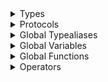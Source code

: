 <details>
<summary>Types</summary>

  - [ARProviderState](/ARProviderState)
  - [ARScnViewController](/ARScnViewController)
  - [ARect](/ARect)
  - [App](/App)
  - [AreaOfInterestAction](/AreaOfInterestAction)
  - [AreaOfInterestEnvironment](/AreaOfInterestEnvironment)
  - [Axis](/Axis)
  - [BorderPoints](/BorderPoints)
  - [BoundedAction](/BoundedAction)
  - [BoundedEnvironment](/BoundedEnvironment)
  - [ButtonView](/ButtonView)
  - [CADViewController](/CADViewController)
  - [CameraView](/CameraView)
  - [CanvasSelectionAction](/CanvasSelectionAction)
  - [CanvasSelectionEnvironment](/CanvasSelectionEnvironment)
  - [CanvasSelectionState](/CanvasSelectionState)
  - [CanvasViewport](/CanvasViewport)
  - [CenteredGrowAction](/CenteredGrowAction)
  - [CenteredGrowEnvironment](/CenteredGrowEnvironment)
  - [Changed](/Changed)
  - [Changeset](/Changeset)
  - [CockpitAction](/CockpitAction)
  - [CockpitEnvironment](/CockpitEnvironment)
  - [CockpitNavigator](/CockpitNavigator)
  - [CockpitState](/CockpitState)
  - [Composite](/Composite)
  - [Edge2](/Edge2)
  - [Edit](/Edit)
  - [EditOperation](/EditOperation)
  - [EditViewContConfiguration](/EditViewContConfiguration)
  - [EditViewController](/EditViewController)
  - [ExtentTag](/ExtentTag)
  - [GenericEditingView](/GenericEditingView)
  - [GraphNavigator](/GraphNavigator)
  - [GrowAction](/GrowAction)
  - [HandleAction](/HandleAction)
  - [HandleEnvironment](/HandleEnvironment)
  - [HandleGroupAction](/HandleGroupAction)
  - [HandleGroupEnvironment](/HandleGroupEnvironment)
  - [InteractionState](/InteractionState)
  - [InterfaceAction](/InterfaceAction)
  - [InterfaceController](/InterfaceController)
  - [InterfaceEnvironment](/InterfaceEnvironment)
  - [InterfaceState](/InterfaceState)
  - [Label](/Label)
  - [Label.Rotation](/Label.Rotation)
  - [Line](/Line)
  - [Notification](/Notification)
  - [O1](/O1)
  - [Oval](/Oval)
  - [PageAction](/PageAction)
  - [PageEnvironment](/PageEnvironment)
  - [PageState](/PageState)
  - [PageState.Quadrant](/PageState.Quadrant)
  - [PointCollection](/PointCollection)
  - [PointIndex2](/PointIndex2)
  - [PointTag](/PointTag)
  - [PosSize](/PosSize)
  - [PosSize1D](/PosSize1D)
  - [QuadAction](/QuadAction)
  - [QuadEnvironment](/QuadEnvironment)
  - [QuadScaffView](/QuadScaffView)
  - [QuadState](/QuadState)
  - [QuadView](/QuadView)
  - [ReadScrollState](/ReadScrollState)
  - [Rect](/Rect)
  - [RectGroupAction](/RectGroupAction)
  - [RectGroupEnvironment](/RectGroupEnvironment)
  - [S2](/S2)
  - [S2D](/S2D)
  - [S3](/S3)
  - [SCNProviderState](/SCNProviderState)
  - [ScaffGraph](/ScaffGraph)
  - [ScaffMember](/ScaffMember)
  - [ScaffType](/ScaffType)
  - [ScaffType3D](/ScaffType3D)
  - [ScaffType3D.Axis](/ScaffType3D.Axis)
  - [ScallopGraph](/ScallopGraph)
  - [ScallopParts](/ScallopParts)
  - [ScrollViewAbstraction](/ScrollViewAbstraction)
  - [ScrollViewModel](/ScrollViewModel)
  - [SelectionEdge](/SelectionEdge)
  - [SimpleBarButtonViewController](/SimpleBarButtonViewController)
  - [SingleHolderView](/SingleHolderView)
  - [SingleScaffView](/SingleScaffView)
  - [Sprite2DView](/Sprite2DView)
  - [SpriteAction](/SpriteAction)
  - [SpriteDriver](/SpriteDriver)
  - [SpriteState](/SpriteState)
  - [TentGraph](/TentGraph)
  - [TentParts](/TentParts)
  - [TentStructure](/TentStructure)
  - [VectorTag](/VectorTag)
  - [ViewportAbstration](/ViewportAbstration)
  - [ViewportModel](/ViewportModel)
  - [iPadScaffView](/iPadScaffView)
  - [iPadView](/iPadView)

</details>

<details>
<summary>Protocols</summary>

  - [CacheRepresentable](/CacheRepresentable)
  - [Geometry](/Geometry)
  - [GraphHolder](/GraphHolder)
  - [SKRepresentable](/SKRepresentable)

</details>

<details>
<summary>Global Typealiases</summary>

  - [APoint](/APoint)
  - [Bounds](/Bounds)
  - [Corners](/Corners)
  - [DimFormat](/DimFormat)
  - [Extent](/Extent)
  - [Frame](/Frame)
  - [GraphEditingView](/GraphEditingView)
  - [Height](/Height)
  - [Offset](/Offset)
  - [Point](/Point)
  - [QuadScaffState](/QuadScaffState)
  - [QuadTentState](/QuadTentState)
  - [ScaffC2Edge](/ScaffC2Edge)
  - [ScaffEdge](/ScaffEdge)
  - [Vector](/Vector)

</details>

<details>
<summary>Global Variables</summary>

  - [addToWorld](/addToWorld)
  - [archFormat](/archFormat)
  - [borderColoredWith](/borderColoredWith)
  - [brokenOutViewport](/brokenOutViewport)
  - [clip](/clip)
  - [clipSeperate](/clipSeperate)
  - [cockpitReducer](/cockpitReducer)
  - [contentSizeBorder](/contentSizeBorder)
  - [createNusGrid](/createNusGrid)
  - [createScaffolding](/createScaffolding)
  - [createScaffoldingFrom](/createScaffoldingFrom)
  - [curriedScaffoldingFrom](/curriedScaffoldingFrom)
  - [frame](/frame)
  - [hasXChange](/hasXChange)
  - [hasYChange](/hasYChange)
  - [hasZChange](/hasZChange)
  - [isDiag](/isDiag)
  - [isLedger](/isLedger)
  - [isPoint](/isPoint)
  - [isVertical](/isVertical)
  - [isXLedger](/isXLedger)
  - [isYLedger](/isYLedger)
  - [makeClippedScrollview](/makeClippedScrollview)
  - [meterFormat](/meterFormat)
  - [newWhole](/newWhole)
  - [overall](/overall)
  - [planMap](/planMap)
  - [point1](/point1)
  - [point2](/point2)
  - [point3](/point3)
  - [scallopFrontMap](/scallopFrontMap)
  - [scallopPlanMap](/scallopPlanMap)
  - [scallopPlanMapRotated](/scallopPlanMapRotated)
  - [scallopSideMap](/scallopSideMap)
  - [simpleClip2](/simpleClip2)
  - [size1](/size1)
  - [size2](/size2)
  - [size3](/size3)
  - [sizeFront](/sizeFront)
  - [sizePlan](/sizePlan)
  - [sizePlanRotated](/sizePlanRotated)
  - [sizeSide](/sizeSide)
  - [tentPlanMapF](/tentPlanMapF)
  - [testScaledScrollViewFromSVA](/testScaledScrollViewFromSVA)
  - [testScaledScrollViewFromVPA](/testScaledScrollViewFromVPA)
  - [vectorMove](/vectorMove)
  - [world](/world)
  - [worldFrame](/worldFrame)

</details>

<details>
<summary>Global Functions</summary>

  - [adjustScrollviewsWithModel(assembly:​setup:​)](/adjustScrollviewsWithModel\(assembly:​setup:​\))
  - [adjustViewsWithModel(assembly:​setup:​)](/adjustViewsWithModel\(assembly:​setup:​\))
  - [basic(m:​)](/basic\(m:​\))
  - [belowBottomBounds(\_:​)](/belowBottomBounds\(_:​\))
  - [border(\_:​)](/border\(_:​\))
  - [borderColor(\_:​\_:​)](/borderColor\(_:​_:​\))
  - [borders(from:​)](/borders\(from:​\))
  - [boundsAsMin(\_:​)](/boundsAsMin\(_:​\))
  - [createGrid(with:​bounding:​)](/createGrid\(with:​bounding:​\))
  - [createLineShapeNode(\_:​)](/createLineShapeNode\(_:​\))
  - [createScallopGroup(from:​)](/createScallopGroup\(from:​\))
  - [createScrollviewHeirarchyWithModel(vm:​)](/createScrollviewHeirarchyWithModel\(vm:​\))
  - [createTentGridFromEaveHeiht(with:​)](/createTentGridFromEaveHeiht\(with:​\))
  - [createTentGridFromRidgeHeight(with:​baySize:​)](/createTentGridFromRidgeHeight\(with:​baySize:​\))
  - [dimBottom(\_:​formatter:​)](/dimBottom\(_:​formatter:​\))
  - [dimLeft(\_:​formatter:​)](/dimLeft\(_:​formatter:​\))
  - [dimMLeft(\_:​formatter:​)](/dimMLeft\(_:​formatter:​\))
  - [dimRight(\_:​formatter:​)](/dimRight\(_:​formatter:​\))
  - [dimTop(\_:​formatter:​)](/dimTop\(_:​formatter:​\))
  - [dimension(\_:​formatter:​)](/dimension\(_:​formatter:​\))
  - [fStandard(e:​)](/fStandard\(e:​\))
  - [interfaceReducer()](/interfaceReducer\(\))
  - [isXLedger2()](/isXLedger2\(\))
  - [leftToRightToBorders(ltR:​)](/leftToRightToBorders\(ltR:​\))
  - [maximumStandards(in:​)](/maximumStandards\(in:​\))
  - [move(point:​vector:​)](/move\(point:​vector:​\))
  - [moveByVector(initialNode:​vector:​)](/moveByVector\(initialNode:​vector:​\))
  - [nonuniformToPoints(numodel:​)](/nonuniformToPoints\(numodel:​\))
  - [pad(\_:​padding:​)](/pad\(_:​padding:​\))
  - [padSeperate(\_:​topPadding:​bottomPadding:​)](/padSeperate\(_:​topPadding:​bottomPadding:​\))
  - [performAdjustments(\_:​)](/performAdjustments\(_:​\))
  - [pos2View(setup:​)](/pos2View\(setup:​\))
  - [pos2ViewApply(assembly:​setup:​)](/pos2ViewApply\(assembly:​setup:​\))
  - [postNotification(note:​value:​)](/postNotification\(note:​value:​\))
  - [quadReducer()](/quadReducer\(\))
  - [reduceDuplicates(geo:​)](/reduceDuplicates\(geo:​\))
  - [s2DtoS2XDim(s2:​)](/s2DtoS2XDim\(s2:​\))
  - [s2DtoS2YDim(s2:​)](/s2DtoS2YDim\(s2:​\))
  - [s2Scaled(scale:​)](/s2Scaled\(scale:​\))
  - [s2toS2D(s2:​)](/s2toS2D\(s2:​\))
  - [toGeometry(\_:​)](/toGeometry\(_:​\))
  - [viewModel2View(vm:​)](/viewModel2View\(vm:​\))
  - [xMove(by:​)](/xMove\(by:​\))
  - [yMove(by:​)](/yMove\(by:​\))
  - [zipS2(xS2:​yS2:​)](/zipS2\(xS2:​yS2:​\))

</details>

<details>
<summary>Operators</summary>

  - [==(lhs:​rhs:​)](/==\(lhs:​rhs:​\))

</details>
